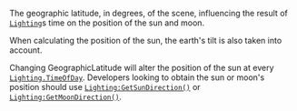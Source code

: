 The geographic latitude, in degrees, of the scene, influencing the result
of [`Lighting`](https://create.roblox.com/docs/reference/engine/classes/Lighting)s time on the position of the sun and moon.

When calculating the position of the sun, the earth's tilt is also taken
into account.

Changing GeographicLatitude will alter the position of the sun at every
[`Lighting.TimeOfDay`](https://create.roblox.com/docs/reference/engine/classes/Lighting#TimeOfDay). Developers looking to obtain the sun or moon's
position should use [`Lighting:GetSunDirection()`](https://create.roblox.com/docs/reference/engine/classes/Lighting#GetSunDirection) or
[`Lighting:GetMoonDirection()`](https://create.roblox.com/docs/reference/engine/classes/Lighting#GetMoonDirection).
